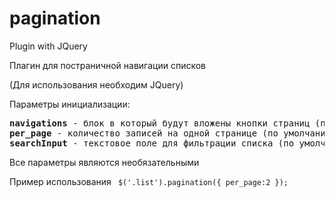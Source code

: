 # pagination
Plugin with JQuery

Плагин для постраничной навигации списков

(Для использования необходим JQuery)

Параметры инициализации:
<pre>
<strong>navigations</strong> - блок в который будут вложены кнопки страниц (по умолчанию '.button-bar')
<strong>per_page</strong> - количество записей на одной странице (по умолчанию 25)
<strong>searchInput</strong> - текстовое поле для фильтрации списка (по умолчанию '#search')
</pre>

Все параметры являются необязательными

Пример использования
<code>
   $('.list').pagination({
      per_page:2
   });
</code>
